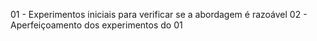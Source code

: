 01 - Experimentos iniciais para verificar se a abordagem é razoável 
02 - Aperfeiçoamento dos experimentos do 01
